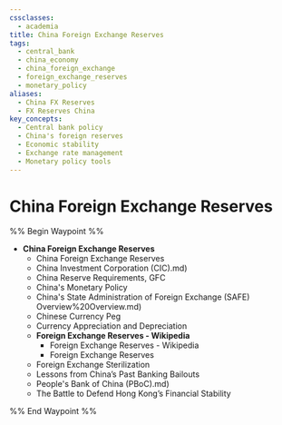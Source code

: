 ```yaml
---
cssclasses:
  - academia
title: China Foreign Exchange Reserves
tags:
  - central_bank
  - china_economy
  - china_foreign_exchange
  - foreign_exchange_reserves
  - monetary_policy
aliases:
  - China FX Reserves
  - FX Reserves China
key_concepts:
  - Central bank policy
  - China's foreign reserves
  - Economic stability
  - Exchange rate management
  - Monetary policy tools
---
```


# China Foreign Exchange Reserves

%% Begin Waypoint %%
- **China Foreign Exchange Reserves**
	- China Foreign Exchange Reserves
	- China Investment Corporation (CIC).md)
	- China Reserve Requirements, GFC
	- China's Monetary Policy
	- China's State Administration of Foreign Exchange (SAFE) Overview%20Overview.md)
	- Chinese Currency Peg
	- Currency Appreciation and Depreciation
	- **Foreign Exchange Reserves - Wikipedia**
		- Foreign Exchange Reserves - Wikipedia
		- Foreign Exchange Reserves
	- Foreign Exchange Sterilization
	- Lessons from China’s Past Banking Bailouts
	- People's Bank of China (PBoC).md)
	- The Battle to Defend Hong Kong’s Financial Stability

%% End Waypoint %%
